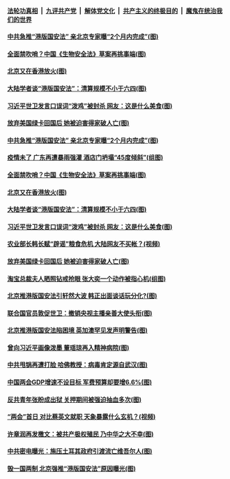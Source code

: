 

####  [法轮功真相](../../../../basic/blob/master/README.md?t=05241402) &nbsp;|&nbsp; [九评共产党](../../../../9ping.md/blob/master/README.md?t=05241402) &nbsp;|&nbsp; [解体党文化](../../../../jtdwh.md/blob/master/README.md?t=05241402)  &nbsp;|&nbsp; [共产主义的终极目的](../../../../gczydzjmd.md/blob/master/README.md?t=05241402) &nbsp;|&nbsp; [魔鬼在统治我们的世界](../../../../mgztzwmdsj.md/blob/master/README.md?t=05241402) 

#### [中共急推“港版国安法” 亲北京专家曝“2个月内完成”(图)](../pages/p1/934265.md?t=05241402) 

#### [全面禁吹哨？中国《生物安全法》草案再挑事端(图)](../pages/p1/934222.md?t=05241402) 

#### [北京又在香港放火(图)](../pages/p1/934220.md?t=05241402) 

#### [大陆学者谈“港版国安法”：清算规模不小于六四(图)](../pages/p1/934212.md?t=05241402) 

#### [习近平世卫发言口误词“泼鸡”被封杀 网友：这是什么美食(图)](../pages/p1/934201.md?t=05241402) 

#### [放弃美国绿卡回国后 她被迫害得家破人亡(图)](../pages/p1/934194.md?t=05241402) 

#### [中共急推“港版国安法” 亲北京专家曝“2个月内完成”(图)](../pages/p1/934265.md?t=05241402) 

#### [疫情未了 广东再遭暴雨强灌 酒店门坍塌“45度倾斜”(组图)](../pages/p1/934258.md?t=05241402) 

#### [全面禁吹哨？中国《生物安全法》草案再挑事端(图)](../pages/p1/934222.md?t=05241402) 

#### [北京又在香港放火(图)](../pages/p1/934220.md?t=05241402) 

#### [大陆学者谈“港版国安法”：清算规模不小于六四(图)](../pages/p1/934212.md?t=05241402) 

#### [习近平世卫发言口误词“泼鸡”被封杀 网友：这是什么美食(图)](../pages/p1/934201.md?t=05241402) 

#### [农业部长韩长赋“辟谣”粮食危机 大陆网友不买帐？(视频)](../pages/p1/934188.md?t=05241402) 

#### [放弃美国绿卡回国后 她被迫害得家破人亡(图)](../pages/p1/934194.md?t=05241402) 

#### [淘宝总裁夫人晒照钻戒抢眼 张大奕一个动作被指心机(组图)](../pages/p1/934189.md?t=05241402) 

#### [北京推港版国安法引轩然大波 韩正出面谈话玩分化?(图)](../pages/p1/934187.md?t=05241402) 

#### [联合国官员敦促世卫：撤销央视主播亲善大使头衔(图)](../pages/p1/934166.md?t=05241402) 

#### [北京推港版国安法陷困境 英加澳罕见发声明警告(图)](../pages/p1/934151.md?t=05241402) 

#### [曾向习近平画像泼墨 董瑶琼再入精神病院(图)](../pages/p1/934135.md?t=05241402) 

#### [中共甩锅再遭打脸 哈佛教授：病毒肯定源自武汉(图)](../pages/p1/934130.md?t=05241402) 

#### [中国两会GDP增速不设目标 军费预算却要增6.6%(图)](../pages/p1/934114.md?t=05241402) 

#### [反共青年张盼成出狱 关押期间被强迫抽血多次(图)](../pages/p1/934113.md?t=05241402) 

#### [“两会”首日 对比蔡英文就职 天象暴露什么玄机？(视频)](../pages/p1/934103.md?t=05241402) 

#### [许章润再发檄文：被共产极权殖民 乃中华之大不幸(图)](../pages/p1/934047.md?t=05241402) 

#### [中共密电曝光：施压土耳其政府引渡流亡维吾尔人(图)](../pages/p1/934045.md?t=05241402) 

#### [毁一国两制 北京强推“港版国安法”原因曝光(图)](../pages/p1/934049.md?t=05241402) 

